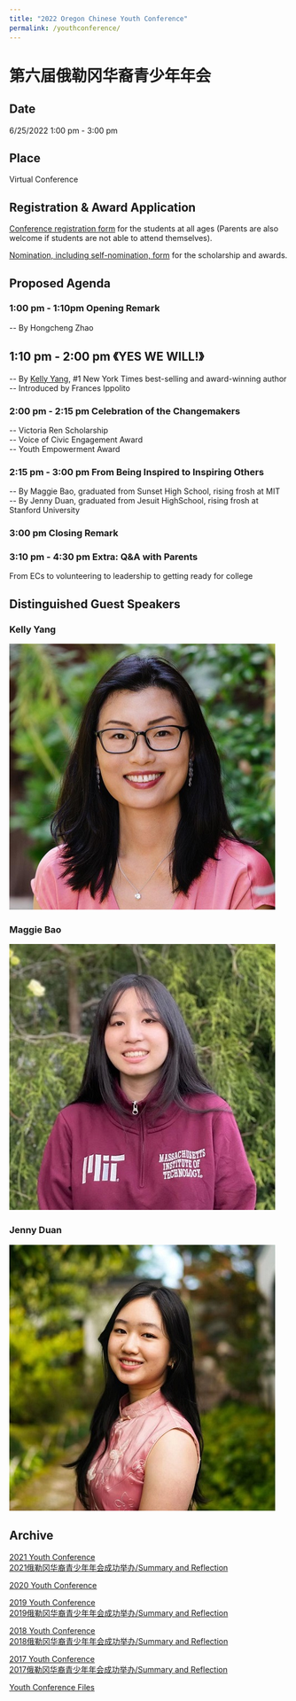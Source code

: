 ```yaml
---
title: "2022 Oregon Chinese Youth Conference"
permalink: /youthconference/
---
```


# 第六届俄勒冈华裔青少年年会

## Date

6/25/2022 1:00 pm - 3:00 pm

## Place

Virtual Conference

## Registration & Award Application

[Conference registration form](https://us02web.zoom.us/meeting/register/tZAtdOusqj0pEtUIbnHrDnWyzNWKFwy9Dxq3) for the students at all ages (Parents are also welcome if students are not able to attend themselves).

[Nomination, including self-nomination, form](https://docs.google.com/forms/d/e/1FAIpQLSfQRyJHdDFVPnelnzQpe8xVH2n0A8AsvoNi7VqHrCHFtCS4vg/viewform?c=0&w=1) for the scholarship and awards.

## Proposed Agenda

### 1:00 pm - 1:10pm Opening Remark

  -- By Hongcheng Zhao

## 1:10 pm - 2:00 pm 《YES WE WILL!》

  -- By [Kelly Yang](https://www.kellyyang.com/), #1 New York Times best-selling and award-winning author  
  -- Introduced by Frances Ippolito  

### 2:00 pm - 2:15 pm Celebration of the Changemakers

  -- Victoria Ren Scholarship  
  -- Voice of Civic Engagement Award  
  -- Youth Empowerment Award  

### 2:15 pm - 3:00 pm From Being Inspired to Inspiring Others

  -- By Maggie Bao, graduated from Sunset High School, rising frosh at MIT  
  -- By Jenny Duan, graduated from Jesuit HighSchool, rising frosh at Stanford University  

### 3:00 pm Closing Remark

### 3:10 pm - 4:30 pm Extra: Q&A with Parents

From ECs to volunteering to leadership to getting ready for college

## Distinguished Guest Speakers

### Kelly Yang

<p><img src="/assets/images/activities/kelly_yang.jpg"></p>

### Maggie Bao

<p><img src="/assets/images/activities/maggie_bao.jpg"></p>

### Jenny Duan

<p><img src="/assets/images/activities/jenny_duan.jpg"></p>

## Archive

[2021 Youth Conference](http://pdxchinese.org/youthconference/youth_conference_2021/)  
[2021俄勒冈华裔青少年年会成功举办/Summary and Reflection](http://pdxchinese.org/youth-conference-2021/)  

[2020 Youth Conference](http://pdxchinese.org/youthconference/youth_conference_2020/)  

[2019 Youth Conference](http://pdxchinese.org/youthconference/youth_conference_2019/)  
[2019俄勒冈华裔青少年年会成功举办/Summary and Reflection](http://pdxchinese.org/youth-conference-2019/)  

[2018 Youth Conference](http://pdxchinese.org/youthconference/youth_conference_2018/)  
[2018俄勒冈华裔青少年年会成功举办/Summary and Reflection](http://pdxchinese.org/youth-conference-2018/)  

[2017 Youth Conference](http://pdxchinese.org/youthconference/youth_conference_2017/)  
[2017俄勒冈华裔青少年年会成功举办/Summary and Reflection](http://pdxchinese.org/youth-conference-2017/)  

[Youth Conference Files](http://pdxchinese.org/resources/benefits_resources/youthconference/)
